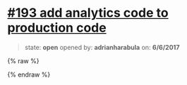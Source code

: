 # [\#193 add analytics code to production code](https://github.com/adrianharabula/condr/issues/193)

> state: **open** opened by: **adrianharabula** on: **6/6/2017**

{% raw %}

{% endraw %}



